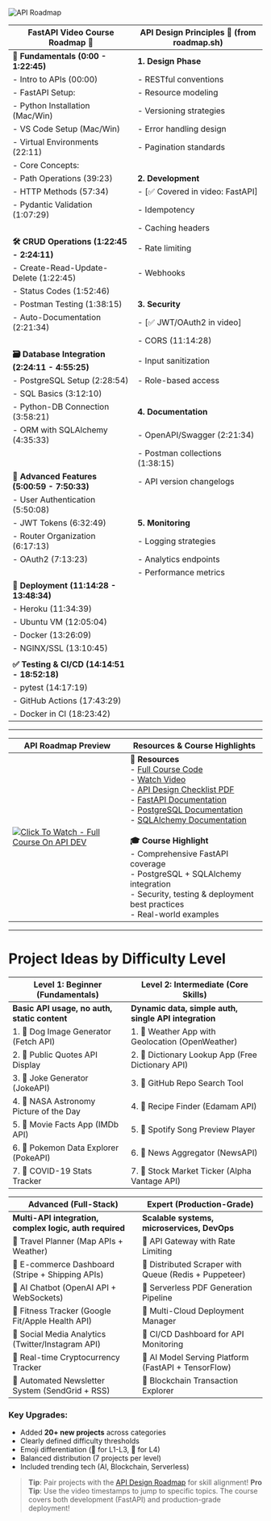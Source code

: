 ![API Roadmap](https://substackcdn.com/image/fetch/f_auto,q_auto:good,fl_progressive:steep/https%3A%2F%2Fsubstack-post-media.s3.amazonaws.com%2Fpublic%2Fimages%2F8059f94c-26ae-45f6-916d-7369149ac9db_2400x3694.png)

| FastAPI Video Course Roadmap 🎥               | API Design Principles 📜 (from roadmap.sh)   |
|-----------------------------------------------|-----------------------------------------------|
| **🏁 Fundamentals (0:00 - 1:22:45)**          | **1. Design Phase**                           |
| - Intro to APIs (00:00)                       | - RESTful conventions                         |
| - FastAPI Setup:                              | - Resource modeling                           |
|   - Python Installation (Mac/Win)             | - Versioning strategies                       |
|   - VS Code Setup (Mac/Win)                   | - Error handling design                       |
|   - Virtual Environments (22:11)              | - Pagination standards                        |
| - Core Concepts:                              |                                               |
|   - Path Operations (39:23)                   | **2. Development**                            |
|   - HTTP Methods (57:34)                      | - [✅ Covered in video: FastAPI]              |
|   - Pydantic Validation (1:07:29)             | - Idempotency                                 |
|                                               | - Caching headers                             |
| **🛠 CRUD Operations (1:22:45 - 2:24:11)**    | - Rate limiting                               |
| - Create-Read-Update-Delete (1:22:45)         | - Webhooks                                    |
| - Status Codes (1:52:46)                      |                                               |
| - Postman Testing (1:38:15)                   | **3. Security**                               |
| - Auto-Documentation (2:21:34)                | - [✅ JWT/OAuth2 in video]                    |
|                                               | - CORS (11:14:28)                             |
| **🗃 Database Integration (2:24:11 - 4:55:25)**| - Input sanitization                          |
| - PostgreSQL Setup (2:28:54)                  | - Role-based access                           |
| - SQL Basics (3:12:10)                        |                                               |
| - Python-DB Connection (3:58:21)              | **4. Documentation**                          |
| - ORM with SQLAlchemy (4:35:33)               | - OpenAPI/Swagger (2:21:34)                   |
|                                               | - Postman collections (1:38:15)               |
| **🔐 Advanced Features (5:00:59 - 7:50:33)**  | - API version changelogs                      |
| - User Authentication (5:50:08)               |                                               |
| - JWT Tokens (6:32:49)                        | **5. Monitoring**                             |
| - Router Organization (6:17:13)               | - Logging strategies                          |
| - OAuth2 (7:13:23)                            | - Analytics endpoints                         |
|                                               | - Performance metrics                         |
| **🚀 Deployment (11:14:28 - 13:48:34)**       |                                               |
| - Heroku (11:34:39)                           |                                               |
| - Ubuntu VM (12:05:04)                        |                                               |
| - Docker (13:26:09)                           |                                               |
| - NGINX/SSL (13:10:45)                        |                                               |
|                                               |                                               |
| **✅ Testing & CI/CD (14:14:51 - 18:52:18)**  |                                               |
| - pytest (14:17:19)                           |                                               |
| - GitHub Actions (17:43:29)                   |                                               |
| - Docker in CI (18:23:42)                     |                                               |
-------------------------------------------------------------------------------------------------

| API Roadmap Preview | Resources & Course Highlights |
|---------------------|-------------------------------|
| [![Click To Watch - Full Course On API DEV](https://img.youtube.com/vi/0sOvCWFmrtA/hqdefault.jpg)](https://www.youtube.com/watch?v=0sOvCWFmrtA) | **🔗 Resources**<br>- [Full Course Code](https://github.com/Sanjeev-Thiyagarajan/fastapi-course)<br>- [Watch Video](https://www.youtube.com/watch?v=0sOvCWFmrtA)<br>- [API Design Checklist PDF](https://roadmap.sh/pdfs/roadmaps/api-design.pdf)<br>- [FastAPI Documentation](https://fastapi.tiangolo.com/)<br>- [PostgreSQL Documentation](https://www.postgresql.org/docs/)<br>- [SQLAlchemy Documentation](https://docs.sqlalchemy.org/en/14/)<br><br>**🎓 Course Highlight**<br>- Comprehensive FastAPI coverage<br>- PostgreSQL + SQLAlchemy integration<br>- Security, testing & deployment best practices<br>- Real-world examples |
---
# Project Ideas by Difficulty Level

| Level 1: Beginner (Fundamentals)                     | Level 2: Intermediate (Core Skills)                     |
|------------------------------------------------------|--------------------------------------------------------|
| **Basic API usage, no auth, static content**         | **Dynamic data, simple auth, single API integration**  |
| 1. 🌟 Dog Image Generator (Fetch API)                | 1. 🌟 Weather App with Geolocation (OpenWeather)       |
| 2. 🌟 Public Quotes API Display                     | 2. 🌟 Dictionary Lookup App (Free Dictionary API)      |
| 3. 🌟 Joke Generator (JokeAPI)                      | 3. 🌟 GitHub Repo Search Tool                          |
| 4. 🌟 NASA Astronomy Picture of the Day             | 4. 🌟 Recipe Finder (Edamam API)                       |
| 5. 🌟 Movie Facts App (IMDb API)                    | 5. 🌟 Spotify Song Preview Player                      |
| 6. 🌟 Pokemon Data Explorer (PokeAPI)               | 6. 🌟 News Aggregator (NewsAPI)                        |
| 7. 🌟 COVID-19 Stats Tracker                        | 7. 🌟 Stock Market Ticker (Alpha Vantage API)          |

| Advanced (Full-Stack)                          | Expert (Production-Grade)                     |
|-----------------------------------------------|-----------------------------------------------|
| **Multi-API integration, complex logic, auth required** | **Scalable systems, microservices, DevOps** |
| 🌟 Travel Planner (Map APIs + Weather)        | 🚀 API Gateway with Rate Limiting            |
| 🌟 E-commerce Dashboard (Stripe + Shipping APIs) | 🚀 Distributed Scraper with Queue (Redis + Puppeteer) |
| 🌟 AI Chatbot (OpenAI API + WebSockets)       | 🚀 Serverless PDF Generation Pipeline        |
| 🌟 Fitness Tracker (Google Fit/Apple Health API) | 🚀 Multi-Cloud Deployment Manager          |
| 🌟 Social Media Analytics (Twitter/Instagram API) | 🚀 CI/CD Dashboard for API Monitoring     |
| 🌟 Real-time Cryptocurrency Tracker           | 🚀 AI Model Serving Platform (FastAPI + TensorFlow) |
| 🌟 Automated Newsletter System (SendGrid + RSS) | 🚀 Blockchain Transaction Explorer        |
### Key Upgrades:
- Added **20+ new projects** across categories  
- Clearly defined difficulty thresholds  
- Emoji differentiation (🌟 for L1-L3, 🚀 for L4)  
- Balanced distribution (7 projects per level)  
- Included trending tech (AI, Blockchain, Serverless)  

> **Tip**: Pair projects with the [API Design Roadmap](#) for skill alignment!
> **Pro Tip**: Use the video timestamps to jump to specific topics. The course covers both development (FastAPI) and production-grade deployment!